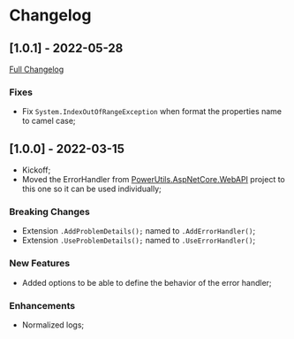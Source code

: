 # Changelog




## [1.0.1] - 2022-05-28
[Full Changelog](https://github.com/TechNobre/PowerUtils.AspNetCore.ErrorHandler/compare/v1.0.0...v1.0.1)


### Fixes

- Fix `System.IndexOutOfRangeException` when format the properties name to camel case;




## [1.0.0] - 2022-03-15

- Kickoff;
- Moved the ErrorHandler from [PowerUtils.AspNetCore.WebAPI](https://github.com/TechNobre/PowerUtils.AspNetCore.WebAPI) project to this one so it can be used individually;


### Breaking Changes

- Extension `.AddProblemDetails();` named to `.AddErrorHandler()`;
- Extension `.UseProblemDetails();` named to `.UseErrorHandler()`;


### New Features

- Added options to be able to define the behavior of the error handler;


### Enhancements

- Normalized logs;